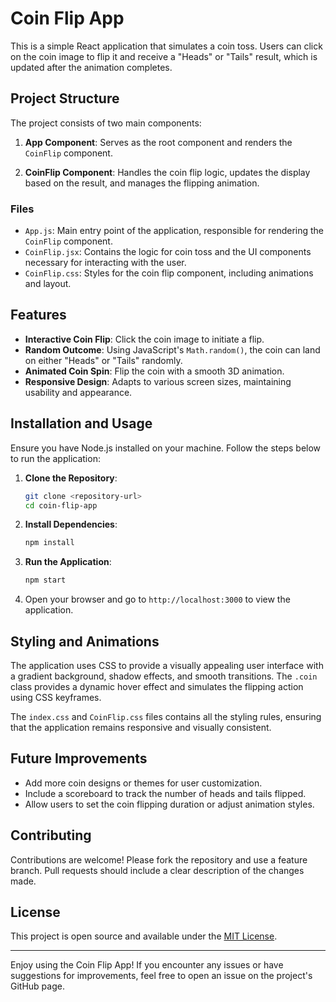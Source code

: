 # Coin Flip App

This is a simple React application that simulates a coin toss. Users can click on the coin image to flip it and receive a "Heads" or "Tails" result, which is updated after the animation completes.

## Project Structure

The project consists of two main components:

1. **App Component**: Serves as the root component and renders the `CoinFlip` component.

2. **CoinFlip Component**: Handles the coin flip logic, updates the display based on the result, and manages the flipping animation.

### Files

- `App.js`: Main entry point of the application, responsible for rendering the `CoinFlip` component.
- `CoinFlip.jsx`: Contains the logic for coin toss and the UI components necessary for interacting with the user.
- `CoinFlip.css`: Styles for the coin flip component, including animations and layout.

## Features

- **Interactive Coin Flip**: Click the coin image to initiate a flip.
- **Random Outcome**: Using JavaScript's `Math.random()`, the coin can land on either "Heads" or "Tails" randomly.
- **Animated Coin Spin**: Flip the coin with a smooth 3D animation.
- **Responsive Design**: Adapts to various screen sizes, maintaining usability and appearance.

## Installation and Usage

Ensure you have Node.js installed on your machine. Follow the steps below to run the application:

1. **Clone the Repository**:

   ```bash
   git clone <repository-url>
   cd coin-flip-app
   ```

2. **Install Dependencies**:

   ```bash
   npm install
   ```

3. **Run the Application**:

   ```bash
   npm start
   ```

4. Open your browser and go to `http://localhost:3000` to view the application.

## Styling and Animations

The application uses CSS to provide a visually appealing user interface with a gradient background, shadow effects, and smooth transitions. The `.coin` class provides a dynamic hover effect and simulates the flipping action using CSS keyframes.

The `index.css` and `CoinFlip.css` files contains all the styling rules, ensuring that the application remains responsive and visually consistent.

## Future Improvements

- Add more coin designs or themes for user customization.
- Include a scoreboard to track the number of heads and tails flipped.
- Allow users to set the coin flipping duration or adjust animation styles.

## Contributing

Contributions are welcome! Please fork the repository and use a feature branch. Pull requests should include a clear description of the changes made.

## License

This project is open source and available under the [MIT License](LICENSE).

---

Enjoy using the Coin Flip App! If you encounter any issues or have suggestions for improvements, feel free to open an issue on the project's GitHub page.